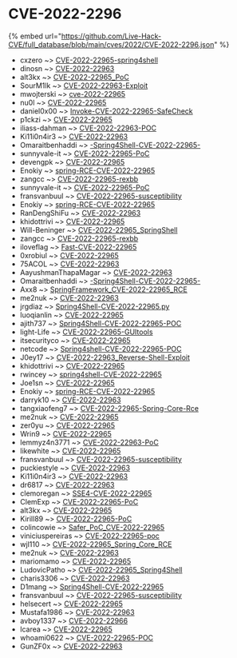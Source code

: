 # CVE-2022-2296
{% embed url="https://github.com/Live-Hack-CVE/full_database/blob/main/cves/2022/CVE-2022-2296.json" %}

* cxzero ~> [CVE-2022-22965-spring4shell](https://www.alice-snow.ru/2022/database/cve-2022-2296/cve-2022-22965-spring4shell-cxzero)
* dinosn ~> [CVE-2022-22963](https://www.alice-snow.ru/2022/database/cve-2022-2296/cve-2022-22963-dinosn)
* alt3kx ~> [CVE-2022-22965_PoC](https://www.alice-snow.ru/2022/database/cve-2022-2296/cve-2022-22965_poc-alt3kx)
* SourM1lk ~> [CVE-2022-22963-Exploit](https://www.alice-snow.ru/2022/database/cve-2022-2296/cve-2022-22963-exploit-sourm1lk)
* mwojterski ~> [cve-2022-22965](https://www.alice-snow.ru/2022/database/cve-2022-2296/cve-2022-22965-mwojterski)
* nu0l ~> [CVE-2022-22965](https://www.alice-snow.ru/2022/database/cve-2022-2296/cve-2022-22965-nu0l)
* daniel0x00 ~> [Invoke-CVE-2022-22965-SafeCheck](https://www.alice-snow.ru/2022/database/cve-2022-2296/invoke-cve-2022-22965-safecheck-daniel0x00)
* p1ckzi ~> [CVE-2022-22965](https://www.alice-snow.ru/2022/database/cve-2022-2296/cve-2022-22965-p1ckzi)
* iliass-dahman ~> [CVE-2022-22963-POC](https://www.alice-snow.ru/2022/database/cve-2022-2296/cve-2022-22963-poc-iliass-dahman)
* Ki11i0n4ir3 ~> [CVE-2022-22963](https://www.alice-snow.ru/2022/database/cve-2022-2296/cve-2022-22963-ki11i0n4ir3)
* Omaraitbenhaddi ~> [-Spring4Shell-CVE-2022-22965-](https://www.alice-snow.ru/2022/database/cve-2022-2296/-spring4shell-cve-2022-22965--omaraitbenhaddi)
* sunnyvale-it ~> [CVE-2022-22965-PoC](https://www.alice-snow.ru/2022/database/cve-2022-2296/cve-2022-22965-poc-sunnyvale-it)
* devengpk ~> [CVE-2022-22965](https://www.alice-snow.ru/2022/database/cve-2022-2296/cve-2022-22965-devengpk)
* Enokiy ~> [spring-RCE-CVE-2022-22965](https://www.alice-snow.ru/2022/database/cve-2022-2296/spring-rce-cve-2022-22965-enokiy)
* zangcc ~> [CVE-2022-22965-rexbb](https://www.alice-snow.ru/2022/database/cve-2022-2296/cve-2022-22965-rexbb-zangcc)
* sunnyvale-it ~> [CVE-2022-22965-PoC](https://www.alice-snow.ru/2022/database/cve-2022-2296/cve-2022-22965-poc-sunnyvale-it)
* fransvanbuul ~> [CVE-2022-22965-susceptibility](https://www.alice-snow.ru/2022/database/cve-2022-2296/cve-2022-22965-susceptibility-fransvanbuul)
* Enokiy ~> [spring-RCE-CVE-2022-22965](https://www.alice-snow.ru/2022/database/cve-2022-2296/spring-rce-cve-2022-22965-enokiy)
* RanDengShiFu ~> [CVE-2022-22963](https://www.alice-snow.ru/2022/database/cve-2022-2296/cve-2022-22963-randengshifu)
* khidottrivi ~> [CVE-2022-22965](https://www.alice-snow.ru/2022/database/cve-2022-2296/cve-2022-22965-khidottrivi)
* Will-Beninger ~> [CVE-2022-22965_SpringShell](https://www.alice-snow.ru/2022/database/cve-2022-2296/cve-2022-22965_springshell-will-beninger)
* zangcc ~> [CVE-2022-22965-rexbb](https://www.alice-snow.ru/2022/database/cve-2022-2296/cve-2022-22965-rexbb-zangcc)
* iloveflag ~> [Fast-CVE-2022-22965](https://www.alice-snow.ru/2022/database/cve-2022-2296/fast-cve-2022-22965-iloveflag)
* 0xrobiul ~> [CVE-2022-22965](https://www.alice-snow.ru/2022/database/cve-2022-2296/cve-2022-22965-0xrobiul)
* 75ACOL ~> [CVE-2022-22963](https://www.alice-snow.ru/2022/database/cve-2022-2296/cve-2022-22963-75acol)
* AayushmanThapaMagar ~> [CVE-2022-22963](https://www.alice-snow.ru/2022/database/cve-2022-2296/cve-2022-22963-aayushmanthapamagar)
* Omaraitbenhaddi ~> [-Spring4Shell-CVE-2022-22965-](https://www.alice-snow.ru/2022/database/cve-2022-2296/-spring4shell-cve-2022-22965--omaraitbenhaddi)
* Axx8 ~> [SpringFramework_CVE-2022-22965_RCE](https://www.alice-snow.ru/2022/database/cve-2022-2296/springframework_cve-2022-22965_rce-axx8)
* me2nuk ~> [CVE-2022-22963](https://www.alice-snow.ru/2022/database/cve-2022-2296/cve-2022-22963-me2nuk)
* jrgdiaz ~> [Spring4Shell-CVE-2022-22965.py](https://www.alice-snow.ru/2022/database/cve-2022-2296/spring4shell-cve-2022-22965.py-jrgdiaz)
* luoqianlin ~> [CVE-2022-22965](https://www.alice-snow.ru/2022/database/cve-2022-2296/cve-2022-22965-luoqianlin)
* ajith737 ~> [Spring4Shell-CVE-2022-22965-POC](https://www.alice-snow.ru/2022/database/cve-2022-2296/spring4shell-cve-2022-22965-poc-ajith737)
* light-Life ~> [CVE-2022-22965-GUItools](https://www.alice-snow.ru/2022/database/cve-2022-2296/cve-2022-22965-guitools-light-life)
* itsecurityco ~> [CVE-2022-22965](https://www.alice-snow.ru/2022/database/cve-2022-2296/cve-2022-22965-itsecurityco)
* netcode ~> [Spring4shell-CVE-2022-22965-POC](https://www.alice-snow.ru/2022/database/cve-2022-2296/spring4shell-cve-2022-22965-poc-netcode)
* J0ey17 ~> [CVE-2022-22963_Reverse-Shell-Exploit](https://www.alice-snow.ru/2022/database/cve-2022-2296/cve-2022-22963_reverse-shell-exploit-j0ey17)
* khidottrivi ~> [CVE-2022-22965](https://www.alice-snow.ru/2022/database/cve-2022-2296/cve-2022-22965-khidottrivi)
* rwincey ~> [spring4shell-CVE-2022-22965](https://www.alice-snow.ru/2022/database/cve-2022-2296/spring4shell-cve-2022-22965-rwincey)
* Joe1sn ~> [CVE-2022-22965](https://www.alice-snow.ru/2022/database/cve-2022-2296/cve-2022-22965-joe1sn)
* Enokiy ~> [spring-RCE-CVE-2022-22965](https://www.alice-snow.ru/2022/database/cve-2022-2296/spring-rce-cve-2022-22965-enokiy)
* darryk10 ~> [CVE-2022-22963](https://www.alice-snow.ru/2022/database/cve-2022-2296/cve-2022-22963-darryk10)
* tangxiaofeng7 ~> [CVE-2022-22965-Spring-Core-Rce](https://www.alice-snow.ru/2022/database/cve-2022-2296/cve-2022-22965-spring-core-rce-tangxiaofeng7)
* me2nuk ~> [CVE-2022-22965](https://www.alice-snow.ru/2022/database/cve-2022-2296/cve-2022-22965-me2nuk)
* zer0yu ~> [CVE-2022-22965](https://www.alice-snow.ru/2022/database/cve-2022-2296/cve-2022-22965-zer0yu)
* Wrin9 ~> [CVE-2022-22965](https://www.alice-snow.ru/2022/database/cve-2022-2296/cve-2022-22965-wrin9)
* lemmyz4n3771 ~> [CVE-2022-22963-PoC](https://www.alice-snow.ru/2022/database/cve-2022-2296/cve-2022-22963-poc-lemmyz4n3771)
* likewhite ~> [CVE-2022-22965](https://www.alice-snow.ru/2022/database/cve-2022-2296/cve-2022-22965-likewhite)
* fransvanbuul ~> [CVE-2022-22965-susceptibility](https://www.alice-snow.ru/2022/database/cve-2022-2296/cve-2022-22965-susceptibility-fransvanbuul)
* puckiestyle ~> [CVE-2022-22963](https://www.alice-snow.ru/2022/database/cve-2022-2296/cve-2022-22963-puckiestyle)
* Ki11i0n4ir3 ~> [CVE-2022-22963](https://www.alice-snow.ru/2022/database/cve-2022-2296/cve-2022-22963-ki11i0n4ir3)
* dr6817 ~> [CVE-2022-22963](https://www.alice-snow.ru/2022/database/cve-2022-2296/cve-2022-22963-dr6817)
* clemoregan ~> [SSE4-CVE-2022-22965](https://www.alice-snow.ru/2022/database/cve-2022-2296/sse4-cve-2022-22965-clemoregan)
* ClemExp ~> [CVE-2022-22965-PoC](https://www.alice-snow.ru/2022/database/cve-2022-2296/cve-2022-22965-poc-clemexp)
* alt3kx ~> [CVE-2022-22965](https://www.alice-snow.ru/2022/database/cve-2022-2296/cve-2022-22965-alt3kx)
* Kirill89 ~> [CVE-2022-22965-PoC](https://www.alice-snow.ru/2022/database/cve-2022-2296/cve-2022-22965-poc-kirill89)
* colincowie ~> [Safer_PoC_CVE-2022-22965](https://www.alice-snow.ru/2022/database/cve-2022-2296/safer_poc_cve-2022-22965-colincowie)
* viniciuspereiras ~> [CVE-2022-22965-poc](https://www.alice-snow.ru/2022/database/cve-2022-2296/cve-2022-22965-poc-viniciuspereiras)
* wjl110 ~> [CVE-2022-22965_Spring_Core_RCE](https://www.alice-snow.ru/2022/database/cve-2022-2296/cve-2022-22965_spring_core_rce-wjl110)
* me2nuk ~> [CVE-2022-22963](https://www.alice-snow.ru/2022/database/cve-2022-2296/cve-2022-22963-me2nuk)
* mariomamo ~> [CVE-2022-22965](https://www.alice-snow.ru/2022/database/cve-2022-2296/cve-2022-22965-mariomamo)
* LudovicPatho ~> [CVE-2022-22965_Spring4Shell](https://www.alice-snow.ru/2022/database/cve-2022-2296/cve-2022-22965_spring4shell-ludovicpatho)
* charis3306 ~> [CVE-2022-22963](https://www.alice-snow.ru/2022/database/cve-2022-2296/cve-2022-22963-charis3306)
* D1mang ~> [Spring4Shell-CVE-2022-22965](https://www.alice-snow.ru/2022/database/cve-2022-2296/spring4shell-cve-2022-22965-d1mang)
* fransvanbuul ~> [CVE-2022-22965-susceptibility](https://www.alice-snow.ru/2022/database/cve-2022-2296/cve-2022-22965-susceptibility-fransvanbuul)
* helsecert ~> [CVE-2022-22965](https://www.alice-snow.ru/2022/database/cve-2022-2296/cve-2022-22965-helsecert)
* Mustafa1986 ~> [CVE-2022-22963](https://www.alice-snow.ru/2022/database/cve-2022-2296/cve-2022-22963-mustafa1986)
* avboy1337 ~> [CVE-2022-22966](https://www.alice-snow.ru/2022/database/cve-2022-2296/cve-2022-22966-avboy1337)
* lcarea ~> [CVE-2022-22965](https://www.alice-snow.ru/2022/database/cve-2022-2296/cve-2022-22965-lcarea)
* whoami0622 ~> [CVE-2022-22965-POC](https://www.alice-snow.ru/2022/database/cve-2022-2296/cve-2022-22965-poc-whoami0622)
* GunZF0x ~> [CVE-2022-22963](https://www.alice-snow.ru/2022/database/cve-2022-2296/cve-2022-22963-gunzf0x)